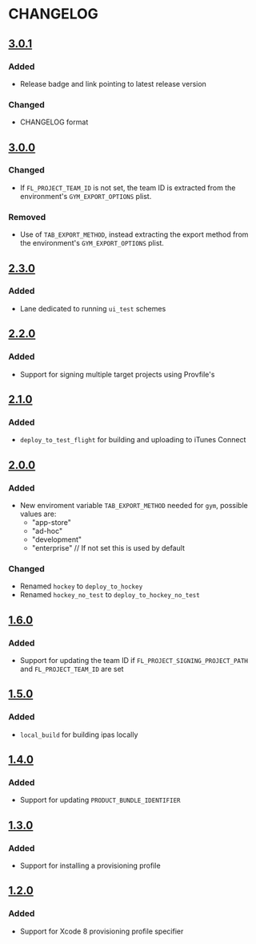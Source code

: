 # CHANGELOG

## [3.0.1](https://github.com/theappbusiness/MasterFastfile/releases/tag/3.0.1)
### Added
- Release badge and link pointing to latest release version

### Changed
- CHANGELOG format

## [3.0.0](https://github.com/theappbusiness/MasterFastfile/releases/tag/3.0.0)
### Changed
- If `FL_PROJECT_TEAM_ID` is not set, the team ID is extracted from the environment's `GYM_EXPORT_OPTIONS` plist.

### Removed
- Use of `TAB_EXPORT_METHOD`, instead extracting the export method from the environment's `GYM_EXPORT_OPTIONS` plist.

## [2.3.0](https://github.com/theappbusiness/MasterFastfile/releases/tag/2.3.0)
### Added
- Lane dedicated to running `ui_test` schemes

## [2.2.0](https://github.com/theappbusiness/MasterFastfile/releases/tag/2.2.0)
### Added
- Support for signing multiple target projects using Provfile's

## [2.1.0](https://github.com/theappbusiness/MasterFastfile/releases/tag/2.1.0)
### Added
- `deploy_to_test_flight` for building and uploading to iTunes Connect

## [2.0.0](https://github.com/theappbusiness/MasterFastfile/releases/tag/2.0.0)
### Added
- New enviroment variable `TAB_EXPORT_METHOD` needed for `gym`, possible values are:
	- "app-store"
	- "ad-hoc"
	- "development"
	- "enterprise" // If not set this is used by default

### Changed
- Renamed `hockey` to `deploy_to_hockey`
- Renamed `hockey_no_test` to `deploy_to_hockey_no_test`

## [1.6.0](https://github.com/theappbusiness/MasterFastfile/releases/tag/1.6.0)
### Added
- Support for updating the team ID if `FL_PROJECT_SIGNING_PROJECT_PATH` and  `FL_PROJECT_TEAM_ID` are set

## [1.5.0](https://github.com/theappbusiness/MasterFastfile/releases/tag/1.5.0)
### Added
- `local_build` for building ipas locally

## [1.4.0](https://github.com/theappbusiness/MasterFastfile/releases/tag/1.4.0)
### Added
- Support for updating `PRODUCT_BUNDLE_IDENTIFIER`

## [1.3.0](https://github.com/theappbusiness/MasterFastfile/releases/tag/1.3.0)
### Added
- Support for installing a provisioning profile

## [1.2.0](https://github.com/theappbusiness/MasterFastfile/releases/tag/1.2.0)
### Added
- Support for Xcode 8 provisioning profile specifier
